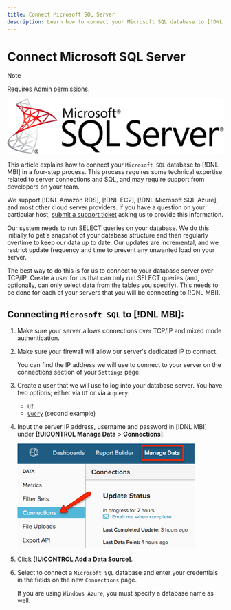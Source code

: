 ```yaml
---
title: Connect Microsoft SQL Server
description: Learn how to connect your Microsoft SQL database to [!DNL MBI] in a four-step process.
---
```

# Connect Microsoft SQL Server

>[!NOTE]
>
>Requires [Admin permissions](../../../administrator/user-management/user-management.md).

![](../../../assets/MicrosoftSQLServer-logo.png)

This article explains how to connect your `Microsoft SQL` database to [!DNL MBI] in a four-step process. This process requires some technical expertise related to server connections and SQL, and may require support from developers on your team.

We support [!DNL Amazon RDS], [!DNL EC2], [!DNL Microsoft SQL Azure], and most other cloud server providers. If you have a question on your particular host, [submit a support ticket](../../../getting-started/support.md) asking us to provide this information.

Our system needs to run SELECT queries on your database. We do this initially to get a snapshot of your database structure and then regularly overtime to keep our data up to date. Our updates are incremental, and we restrict update frequency and time to prevent any unwanted load on your server.

The best way to do this is for us to connect to your database server over TCP/IP. Create a user for us that can only run SELECT queries (and, optionally, can only select data from the tables you specify). This needs to be done for each of your servers that you will be connecting to [!DNL MBI].

## Connecting `Microsoft SQL` to [!DNL MBI]:

1. Make sure your server allows connections over TCP/IP and mixed mode authentication.

1. Make sure your firewall will allow our server's dedicated IP to connect.

   You can find the IP address we will use to connect to your server on the connections section of your `Settings` page.

1. Create a user that we will use to log into your database server.  You have two options; either via `UI` or via a `query`:
    * `UI`
    * [`Query`](http://sqlserverplanet.com/security/add-user) (second example)

1. Input the server IP address, username and password in [!DNL MBI] under **[!UICONTROL Manage Data** > **Connections]**.

    ![](../../../assets/manage-data-connections.png)

1. Click **[!UICONTROL Add a Data Source]**.

1. Select to connect a `Microsoft SQL` database and enter your credentials in the fields on the new `Connections` page.

   If you are using `Windows Azure`, you must specify a database name as well.
